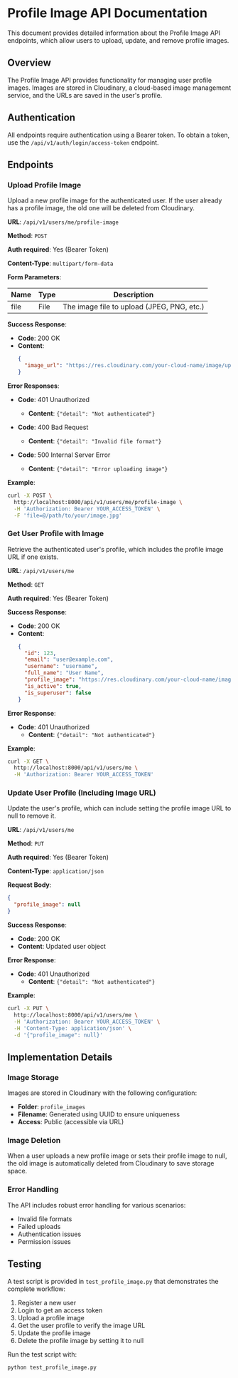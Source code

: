 # Profile Image API Documentation

This document provides detailed information about the Profile Image API endpoints, which allow users to upload, update, and remove profile images.

## Overview

The Profile Image API provides functionality for managing user profile images. Images are stored in Cloudinary, a cloud-based image management service, and the URLs are saved in the user's profile.

## Authentication

All endpoints require authentication using a Bearer token. To obtain a token, use the `/api/v1/auth/login/access-token` endpoint.

## Endpoints

### Upload Profile Image

Upload a new profile image for the authenticated user. If the user already has a profile image, the old one will be deleted from Cloudinary.

**URL**: `/api/v1/users/me/profile-image`

**Method**: `POST`

**Auth required**: Yes (Bearer Token)

**Content-Type**: `multipart/form-data`

**Form Parameters**:

| Name | Type   | Description                                |
|------|--------|--------------------------------------------|
| file | File   | The image file to upload (JPEG, PNG, etc.) |

**Success Response**:

- **Code**: 200 OK
- **Content**:
  ```json
  {
    "image_url": "https://res.cloudinary.com/your-cloud-name/image/upload/v1234567890/profile_images/abc123.jpg"
  }
  ```

**Error Responses**:

- **Code**: 401 Unauthorized
  - **Content**: `{"detail": "Not authenticated"}`

- **Code**: 400 Bad Request
  - **Content**: `{"detail": "Invalid file format"}`

- **Code**: 500 Internal Server Error
  - **Content**: `{"detail": "Error uploading image"}`

**Example**:

```bash
curl -X POST \
  http://localhost:8000/api/v1/users/me/profile-image \
  -H 'Authorization: Bearer YOUR_ACCESS_TOKEN' \
  -F 'file=@/path/to/your/image.jpg'
```

### Get User Profile with Image

Retrieve the authenticated user's profile, which includes the profile image URL if one exists.

**URL**: `/api/v1/users/me`

**Method**: `GET`

**Auth required**: Yes (Bearer Token)

**Success Response**:

- **Code**: 200 OK
- **Content**:
  ```json
  {
    "id": 123,
    "email": "user@example.com",
    "username": "username",
    "full_name": "User Name",
    "profile_image": "https://res.cloudinary.com/your-cloud-name/image/upload/v1234567890/profile_images/abc123.jpg",
    "is_active": true,
    "is_superuser": false
  }
  ```

**Error Response**:

- **Code**: 401 Unauthorized
  - **Content**: `{"detail": "Not authenticated"}`

**Example**:

```bash
curl -X GET \
  http://localhost:8000/api/v1/users/me \
  -H 'Authorization: Bearer YOUR_ACCESS_TOKEN'
```

### Update User Profile (Including Image URL)

Update the user's profile, which can include setting the profile image URL to null to remove it.

**URL**: `/api/v1/users/me`

**Method**: `PUT`

**Auth required**: Yes (Bearer Token)

**Content-Type**: `application/json`

**Request Body**:

```json
{
  "profile_image": null
}
```

**Success Response**:

- **Code**: 200 OK
- **Content**: Updated user object

**Error Response**:

- **Code**: 401 Unauthorized
  - **Content**: `{"detail": "Not authenticated"}`

**Example**:

```bash
curl -X PUT \
  http://localhost:8000/api/v1/users/me \
  -H 'Authorization: Bearer YOUR_ACCESS_TOKEN' \
  -H 'Content-Type: application/json' \
  -d '{"profile_image": null}'
```

## Implementation Details

### Image Storage

Images are stored in Cloudinary with the following configuration:

- **Folder**: `profile_images`
- **Filename**: Generated using UUID to ensure uniqueness
- **Access**: Public (accessible via URL)

### Image Deletion

When a user uploads a new profile image or sets their profile image to null, the old image is automatically deleted from Cloudinary to save storage space.

### Error Handling

The API includes robust error handling for various scenarios:

- Invalid file formats
- Failed uploads
- Authentication issues
- Permission issues

## Testing

A test script is provided in `test_profile_image.py` that demonstrates the complete workflow:

1. Register a new user
2. Login to get an access token
3. Upload a profile image
4. Get the user profile to verify the image URL
5. Update the profile image
6. Delete the profile image by setting it to null

Run the test script with:

```bash
python test_profile_image.py
``` 